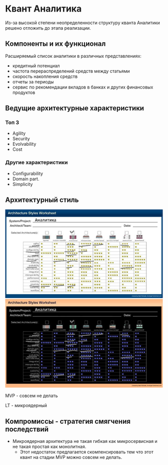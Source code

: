 # Квант Аналитика
Из-за высокой степени неопределенности структуру кванта Аналитики решено отложить до этапа реализации.

## Компоненты и их функционал

Расширяемый список аналитики в различных представлениях:
- кредитный потенциал
- частота перераспределений средств между статьями
- скорость накопления средств
- отчеты за периоды
- сервис по рекомендации вкладов в банках и других финансовых продуктов
## Ведущие архитектурные характеристики
### Топ 3
- Agility
- Security
- Evolvability
- Cost

### Другие характеристики
- Configurability
- Domain part.
- Simplicity

## Архитектурный стиль
![Таблица выбора архитектурного стиля](https://github.com/whoisacat/arch-club/blob/cash-flow/CashFlow/pics/analitics-style.jpeg?raw=true&sanitize=true#gh-light-mode-only)
![Таблица выбора архитектурного стиля](https://github.com/whoisacat/arch-club/blob/cash-flow/CashFlow/pics/analitics-style-dark.jpeg?raw=true&sanitize=true#gh-dark-mode-only)

MVP - совсем не делать

LT - микроядерный

## Компромиссы - стратегия смягчения последствий
- Микроядерная архитектура не такая гибкая как микросервисная и не такая простая как монолитная.
  - Этот недостаток предлагается скомпенсировать тем что этот квант на стадии MVP можно совсем не делать.
